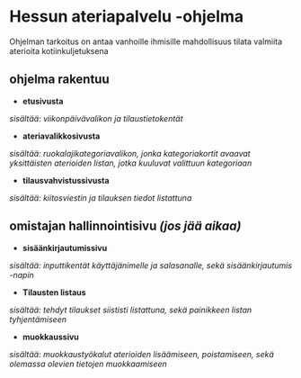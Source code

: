 # Hessun ateriapalvelu -ohjelma

Ohjelman tarkoitus on antaa vanhoille ihmisille mahdollisuus tilata valmiita aterioita kotiinkuljetuksena

## ohjelma rakentuu

* **etusivusta**

_sisältää: viikonpäivävalikon ja tilaustietokentät_

* **ateriavalikkosivusta**

_sisältää: ruokalajikategoriavalikon, jonka kategoriakortit avaavat yksittäisten aterioiden listan, jotka kuuluvat valittuun kategoriaan_

* **tilausvahvistussivusta**

_sisältää: kiitosviestin ja tilauksen tiedot listattuna_

## omistajan hallinnointisivu _(jos jää aikaa)_

* **sisäänkirjautumissivu**

_sisältää: inputtikentät käyttäjänimelle ja salasanalle, sekä sisäänkirjautumis -napin_

* **Tilausten listaus**

_sisältää: tehdyt tilaukset siististi listattuna, sekä painikkeen listan tyhjentämiseen_

* **muokkaussivu**

_sisältää: muokkaustyökalut aterioiden lisäämiseen, poistamiseen, sekä olemassa olevien tietojen muokkaamiseen_
